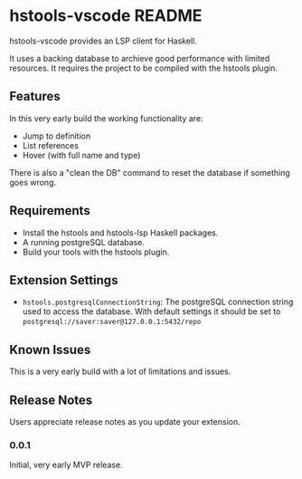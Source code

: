 # hstools-vscode README

hstools-vscode provides an LSP client for Haskell.

It uses a backing database to archieve good performance with limited resources. It requires the project to be compiled with the hstools plugin.

## Features

In this very early build the working functionality are:

 - Jump to definition
 - List references
 - Hover (with full name and type)

There is also a "clean the DB" command to reset the database if something goes wrong.

## Requirements

 - Install the hstools and hstools-lsp Haskell packages.
 - A running postgreSQL database.
 - Build your tools with the hstools plugin.


## Extension Settings

* `hstools.postgresqlConnectionString`: The postgreSQL connection string used to access the database. With default settings it should be set to `postgresql://saver:saver@127.0.0.1:5432/repo`

## Known Issues

This is a very early build with a lot of limitations and issues.

## Release Notes

Users appreciate release notes as you update your extension.

### 0.0.1

Initial, very early MVP release.
